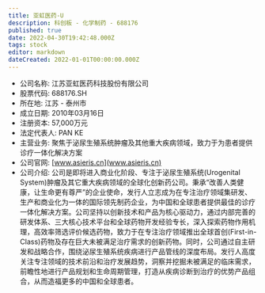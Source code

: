 ```yaml
---
title: 亚虹医药-U
description: 科创板 - 化学制药 - 688176
published: true
date: 2022-04-30T19:42:48.000Z
tags: stock
editor: markdown
dateCreated: 2022-01-01T00:00:00.000Z
---
```


- 公司名称: 江苏亚虹医药科技股份有限公司
- 股票代码: 688176.SH
- 所在地: 江苏 - 泰州市
- 成立日期: 2010年03月16日
- 注册资本: 57,000万元
- 法定代表人: PAN KE
- 主营业务: 聚焦于泌尿生殖系统肿瘤及其他重大疾病领域，致力于为患者提供诊疗一体化解决方案
- 公司官网: [www.asieris.cn](www.asieris.cn)
- 公司介绍: 公司是即将进入商业化阶段、专注于泌尿生殖系统(Urogenital System)肿瘤及其它重大疾病领域的全球化创新药公司。秉承“改善人类健康，让生命更有尊严”的企业使命，发行人立志成为在专注治疗领域集研发、生产和商业化为一体的国际领先制药企业，为中国和全球患者提供最佳的诊疗一体化解决方案。公司坚持以创新技术和产品为核心驱动力，通过内部完善的研发体系、三大核心技术平台和全球药物开发经验专长，深入探索药物作用机理，高效率筛选评价候选药物，致力于在专注治疗领域推出全球首创(First-in-Class)药物及存在巨大未被满足治疗需求的创新药物。同时，公司通过自主研发和战略合作，围绕泌尿生殖系统疾病进行产品管线的深度布局。发行人高度关注专注领域的技术前沿和治疗发展趋势，洞察并挖掘未被满足的临床需求，前瞻性地进行产品规划和生命周期管理，打造从疾病诊断到治疗的优势产品组合，从而造福更多的中国和全球患者。


